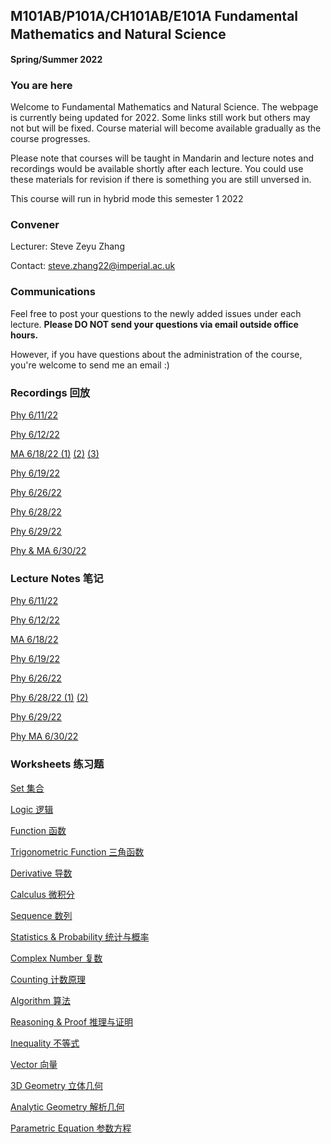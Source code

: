 ## M101AB/P101A/CH101AB/E101A Fundamental Mathematics and Natural Science　
**Spring/Summer 2022**

### You are here
Welcome to Fundamental Mathematics and Natural Science. The webpage is currently being updated for 2022. Some links still work but others may not but will be fixed. Course material will become available gradually as the course progresses.

Please note that courses will be taught in Mandarin and lecture notes and recordings would be available shortly after each lecture. You could use these materials for revision if there is something you are still unversed in.

This course will run in hybrid mode this semester 1 2022

### Convener
Lecturer: Steve Zeyu Zhang

Contact: steve.zhang22@imperial.ac.uk

### Communications
Feel free to post your questions to the newly added issues under each lecture. **Please DO NOT send your questions via email outside office hours.** 

However, if you have questions about the administration of the course, you're welcome to send me an email :)

### Recordings 回放
[Phy 6/11/22](https://anu365-my.sharepoint.com/:v:/g/personal/u7394442_anu_edu_au/ES7HfQAGOhpArIFOQh6OYVEB_rCUFj6en5KGqT6QGOGq4Q?e=LKKVUe)

[Phy 6/12/22](https://anu365-my.sharepoint.com/:v:/g/personal/u7394442_anu_edu_au/EWU1HwqXH-FBs8h_xbH98BMBmFpattenSgSYtWU3QltVcQ?e=0AhRRv)

[MA 6/18/22 (1)](https://anu365-my.sharepoint.com/:v:/g/personal/u7394442_anu_edu_au/EV1f4DK2D7NHvwrHwHZmW6MBxeIDIk3axJzmePYCTN54-Q?e=3GT3vG)
[(2)](https://anu365-my.sharepoint.com/:v:/g/personal/u7394442_anu_edu_au/Edj8jEaEYj9FuIgU4xFERa0BY5hHj08Vmp8z5I-YRFcTnw?e=JbIZNJ)
[(3)](https://anu365-my.sharepoint.com/:v:/g/personal/u7394442_anu_edu_au/EZbF95mhO6FPmJCdkZL6u9EB1Uj8Hl2ZM6NTM7kbSfRrnw?e=R3hP7V)

[Phy 6/19/22](https://anu365-my.sharepoint.com/:v:/g/personal/u7394442_anu_edu_au/Eed79GrZh_dNq-3B4ApAQAMBXwdWmmNfqQSdX9WaFSaoMA?e=8Cx5A2)

[Phy 6/26/22](https://anu365-my.sharepoint.com/:v:/g/personal/u7394442_anu_edu_au/EacjE3RD8YVOiaWkXNwwlI8BKnoN5p49DC4rKyaa43JONQ?e=kcIJaZ)

[Phy 6/28/22](https://anu365-my.sharepoint.com/:v:/g/personal/u7394442_anu_edu_au/EQ0SKRXlX4NMs1ysKahRjrEB2ZGCSap6Rx0ss1B1TFlihw?e=grR4Gj)

[Phy 6/29/22](https://anu365-my.sharepoint.com/:v:/g/personal/u7394442_anu_edu_au/ESrG7N7iqq9MtQ39bVXv63EBf3TFMZIYhly4E0CEtVocrw?e=eq1uf6)

[Phy & MA 6/30/22](https://anu365-my.sharepoint.com/:v:/g/personal/u7394442_anu_edu_au/ETqoQNAHoGtKlUyCHlZSSZ8BSeAiIQuOEnlsDjqxoUAk6w?e=KC93zn)




### Lecture Notes 笔记
[Phy 6/11/22](https://github.com/steve-zeyu-zhang/sp2022-M101/blob/main/notes/0611.png)

[Phy 6/12/22](https://github.com/steve-zeyu-zhang/sp2022-M101/blob/main/notes/0612.png)

[MA 6/18/22](https://github.com/steve-zeyu-zhang/sp22-m101/blob/main/notes/0618.png)

[Phy 6/19/22](https://github.com/steve-zeyu-zhang/sp22-m101/blob/main/notes/0619.png)

[Phy 6/26/22](https://github.com/steve-zeyu-zhang/sp22-m101/blob/main/notes/0626.png)

[Phy 6/28/22 (1)](https://github.com/steve-zeyu-zhang/sp22-m101/blob/main/notes/0628%20(1).png)
[(2)](https://github.com/steve-zeyu-zhang/sp22-m101/blob/main/notes/0628%20(2).png)

[Phy 6/29/22](https://github.com/steve-zeyu-zhang/sp22-m101/blob/main/notes/0629.png)

[Phy ](https://github.com/steve-zeyu-zhang/sp22-m101/blob/main/notes/0630%20(1).png)
[MA 6/30/22](https://github.com/steve-zeyu-zhang/sp22-m101/blob/main/notes/0630%20(2).png)




### Worksheets 练习题

[Set 集合](https://github.com/steve-zeyu-zhang/sp22-m101/tree/main/worksheet/set)

[Logic 逻辑](https://github.com/steve-zeyu-zhang/sp22-m101/tree/main/worksheet/logic)

[Function 函数](https://github.com/steve-zeyu-zhang/sp22-m101/tree/main/worksheet/function)

[Trigonometric Function 三角函数](https://github.com/steve-zeyu-zhang/sp22-m101/tree/main/worksheet/trig)

[Derivative 导数](https://github.com/steve-zeyu-zhang/sp22-m101/tree/main/worksheet/derivative)

[Calculus 微积分](https://github.com/steve-zeyu-zhang/sp22-m101/tree/main/worksheet/calculus)

[Sequence 数列](https://github.com/steve-zeyu-zhang/sp22-m101/tree/main/worksheet/sequence)

[Statistics & Probability 统计与概率](https://github.com/steve-zeyu-zhang/sp22-m101/tree/main/worksheet/stats)

[Complex Number 复数](https://github.com/steve-zeyu-zhang/sp22-m101/tree/main/worksheet/complex)

[Counting 计数原理](https://github.com/steve-zeyu-zhang/sp22-m101/tree/main/worksheet/counting)

[Algorithm 算法](https://github.com/steve-zeyu-zhang/sp22-m101/tree/main/worksheet/algo)

[Reasoning & Proof 推理与证明](https://github.com/steve-zeyu-zhang/sp22-m101/tree/main/worksheet/proof)

[Inequality 不等式](https://github.com/steve-zeyu-zhang/sp22-m101/tree/main/worksheet/inequality)

[Vector 向量](https://github.com/steve-zeyu-zhang/sp22-m101/tree/main/worksheet/vector)

[3D Geometry 立体几何](https://github.com/steve-zeyu-zhang/sp22-m101/tree/main/worksheet/3D%20geo)

[Analytic Geometry 解析几何](https://github.com/steve-zeyu-zhang/sp22-m101/tree/main/worksheet/analytic%20geo)

[Parametric Equation 参数方程](https://github.com/steve-zeyu-zhang/sp22-m101/tree/main/worksheet/para)


